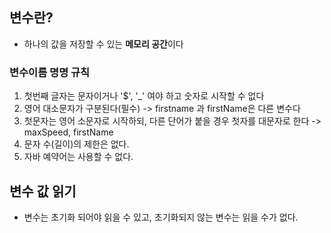 

## 변수란?
- 하나의 값을 저장할 수 있는 **메모리 공간**이다

### 변수이름 명명 규칙
1. 첫번째 글자는 문자이거나 '$', '_' 여야 하고 숫자로 시작할 수 없다
2. 영어 대소문자가 구분된다(필수) -> firstname 과 firstName은 다른 변수다
3. 첫문자는 영어 소문자로 시작하되, 다른 단어가 붙을 경우 첫자를 대문자로 한다 -> maxSpeed, firstName
4. 문자 수(길이)의 제한은 없다.
5. 자바 예약어는 사용할 수 없다.


## 변수 값 읽기
- 변수는 초기화 되어야 읽을 수 있고, 초기화되지 않는 변수는 읽을 수가 없다.

